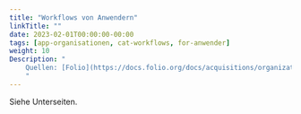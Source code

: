 ```yaml
---
title: "Workflows von Anwendern"
linkTitle: ""
date: 2023-02-01T00:00:00-00:00
tags: [app-organisationen, cat-workflows, for-anwender]
weight: 10
Description: "
    Quellen: [Folio](https://docs.folio.org/docs/acquisitions/organizations/) <!-- & [GBV](https://info.gebev.de/pages/viewpage.action?pageId=840859816) -->
    "
---
```


Siehe Unterseiten.
